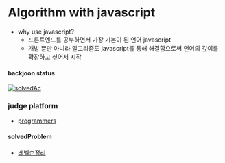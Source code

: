 # Algorithm with javascript

- why use javascript?
    - 프론트엔드를 공부하면서 가장 기본이 된 언어 javascript
    - 개발 뿐만 아니라 알고리즘도 javascript를 통해 해결함으로써 언어의 깊이를 확장하고 싶어서 시작

#### backjoon status
[![solvedAc](http://mazassumnida.wtf/api/v2/generate_badge?boj=jh0956)](https://solved.ac/jh0956)

### judge platform
- [programmers](https://programmers.co.kr/learn/challenges)

#### solvedProblem
- [레벨순정리](./solvedProblem.md)